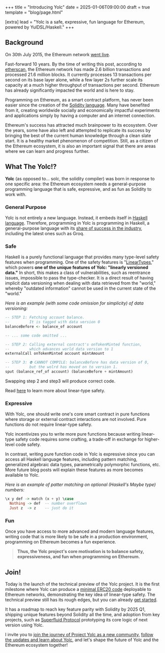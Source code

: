 +++
title = "Introducing Yolc"
date = 2025-01-06T09:00:00
draft = true
template = "blog/page.html"

[extra]
lead = "Yolc is a safe, expressive, fun language for Ethereum, powered by YulDSL/Haskell."
+++

## Background

On 30th July 2015, the Ethereum network [went live](https://blog.ethereum.org/2015/07/30/ethereum-launches).

Fast-forward 10 years. By the time of writing this post, according to [etherscan](https://etherscan.io/), the Ethereum
network has made 2.6 billion transactions and processed 21.6 million blocks. It currently processes 13 transactions per
second on its base layer alone, while a few layer 2s further scale its capacity at a much higher throughput of
transactions per second. Ethereum has already significantly impacted the world and is here to stay.

Programming on Ethereum, as a smart contract platform, has never been easier since the creation of the [Solidity
language](https://soliditylang.org/). Many have benefited from it, creating worldwide socially and economically
impactful experiments and applications simply by having a computer and an internet connection.

Ethereum's success has attracted much brainpower to its ecosystem. Over the years, some have also left and attempted to
replicate its success by bringing the best of the current human knowledge through a clean slate start. It is a healthy
market phenomenon of competition. Still, as a citizen of the Ethereum ecosystem, it is also an important signal that
there are areas where we can learn and progress further.

## What The Yolc!?

**Yolc** (as opposed to... solc, the solidity compiler) was born in response to one specific area: the Ethereum
ecosystem needs a general-purpose programming language that is safe, expressive, and as fun as Solidity to work with.

### General Purpose

Yolc is not entirely a new language. Instead, it embeds itself in [Haskell
language](https://www.haskell.org/). Therefore, programming in Yolc is programming in Haskell, a general-purpose
language with its [share of success in the industry](https://github.com/erkmos/haskell-companies), including the latest
ones such as Groq.

### Safe

Haskell is a purely functional language that provides many type-level safety features when programming. One of the
safety features is
"[LinearTypes](https://ghc.gitlab.haskell.org/ghc/doc/users_guide/exts/linear_types.html#design-and-further-reading),"
which powers **one of the unique features of Yolc: "linearly versioned data."**  In short, this makes a class of
vulnerabilities, such as reentrance issues, impossible to pass the type-checker. It is a direct result of having
implicit data versioning when dealing with data retrieved from the "world," whereby "outdated information" cannot be
used in the current state of the "world."

*Here is an example (with some code omission for simplicity) of data versioning:*

```haskell
-- STEP 1: Fetching account balance.
--         It is tagged with data version 0
balanceBefore <- balance_of account

-- ... some code omitted ...

-- STEP 2: Calling external contract's onTokenMinted function,
--         which advances world data version to 1
externalCall onTokenMinted account mintAmount

-- STEP 3: ⛔ CANNOT COMPILE: balanceBefore has data version of 0,
--         but the wolrd has moved on to version 1.
sput (balance_ref_of account) (balanceBefore + mintAmount)

```

Swapping step 2 and step3 will produce correct code.


Read [here](/docs/linearsafety) to learn more about linear-type safety.

### Expressive

With Yolc, one should write one's core smart contract in pure functions where storage or external contract interactions
are not involved. Pure functions do not require linear-type safety.

Yolc incentivizes you to write more pure functions because writing linear-type safety code requires some crafting, a
trade-off in exchange for higher-level code safety.

In contrast, writing pure function code in Yolc is expressive since you can access all Haskell language features,
including pattern matching, generalized algebraic data types, parametrically polymorphic functions, etc. More future
blog posts will explain these features as more becomes available to Yolc.


*Here is an example of patter matching on optional (Haskell's Maybe type) numbers:*

```haskell
\x y def -> match (x + y) \case
  Nothing -> def  -- number overflown
  Just z  -> z    -- just do it
```

### Fun

Once you have access to more advanced and modern language features, writing code that is more likely to be safe in a
production environment, programming on Ethereum becomes a fun experience.

> **Thus, the Yolc project's core motivation is to balance safety, expressiveness, and fun when programming on
> Ethereum.**

## Join!

Today is the launch of the technical preview of the Yolc project. It is the first milestone where Yolc can produce a
[minimal ERC20 code](https://github.com/yolc-dev/yul-dsl-monorepo/tree/master/examples/demo/src) deployable to Ethereum
networks, demonstrating the key idea of linear-type safety. The technical preview still has its rough edges, but you can
already [get started](/docs/getstarted).

It has a roadmap to reach key feature parity with Solidity by 2025 Q1, shipping unique features beyond Solidity all the
time, and adoption from key projects, such as [Superfluid
Protocol](https://github.com/superfluid-finance/protocol-monorepo/) prototyping its core logic of next version using
Yolc.

I invite you to [join the journey of Project Yolc as a new community](/community), [follow the updates and learn about
Yolc](https://linktr.ee/yolc), and let's shape the future of Yolc and the Ethereum ecosystem together!

